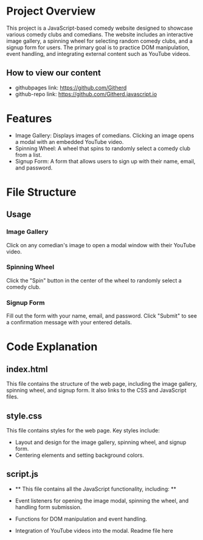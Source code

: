 # Project Overview

This project is a JavaScript-based comedy website designed to showcase various comedy clubs and comedians. The website includes an interactive image gallery, a spinning wheel for selecting random comedy clubs, and a signup form for users. The primary goal is to practice DOM manipulation, event handling, and integrating external content such as YouTube videos.

## How to view our content
- githubpages link: <https://github.com/Githerd>
- github-repo link: <https://github.com/Githerd.javascript.io>

# Features

- Image Gallery: Displays images of comedians. Clicking an image opens a modal with an embedded YouTube video.
- Spinning Wheel: A wheel that spins to randomly select a comedy club from a list.
- Signup Form: A form that allows users to sign up with their name, email, and password.

# File Structure

## Usage

### Image Gallery
Click on any comedian's image to open a modal window with their YouTube video.
### Spinning Wheel
Click the "Spin" button in the center of the wheel to randomly select a comedy club.
### Signup Form
Fill out the form with your name, email, and password.
Click "Submit" to see a confirmation message with your entered details.

# Code Explanation

## index.html
This file contains the structure of the web page, including the image gallery, spinning wheel, and signup form. It also links to the CSS and JavaScript files.

## style.css
This file contains styles for the web page. Key styles include:

- Layout and design for the image gallery, spinning wheel, and signup form.
- Centering elements and setting background colors.

## script.js
- ** This file contains all the JavaScript functionality, including: **

- Event listeners for opening the image modal, spinning the wheel, and handling form submission.
- Functions for DOM manipulation and event handling.
- Integration of YouTube videos into the modal.
Readme file here
